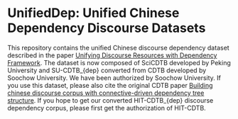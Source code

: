 # UnifiedDep: Unified Chinese Dependency Discourse Datasets

This repository contains the unified Chinese discourse dependency dataset described in the paper [Unifying Discourse Resources with Dependency Framework](https://arxiv.org/pdf/2101.00167.pdf). 
The dataset is now composed of SciCDTB developed by Peking University and SU-CDTB_{dep} converted from CDTB developed by Soochow University.
We have been authorized by Soochow University. If you use this dataset, please also cite the original CDTB paper [Building chinese discourse corpus with connective-driven dependency tree structure](https://www.aclweb.org/anthology/D14-1224.pdf).
If you hope to get our converted HIT-CDTB_{dep} discourse dependency corpus, please first get the authorization of HIT-CDTB.

